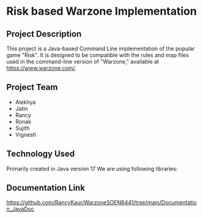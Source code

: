 # Risk based Warzone Implementation

## Project Description
This project is a Java-based Command Line implementation of the popular game "Risk".
It is designed to be compatible with the rules and map files used in the command-line version of "Warzone," available at https://www.warzone.com/. 

## Project Team
* Alekhya
* Jatin
* Rancy
* Ronak
* Sujith
* Vignesh

## Technology Used
Primarily created in Java version 17 
We are using following libraries:

## Documentation Link
https://github.com/RancyKaur/WarzoneSOEN6441/tree/main/Documentation_JavaDoc

